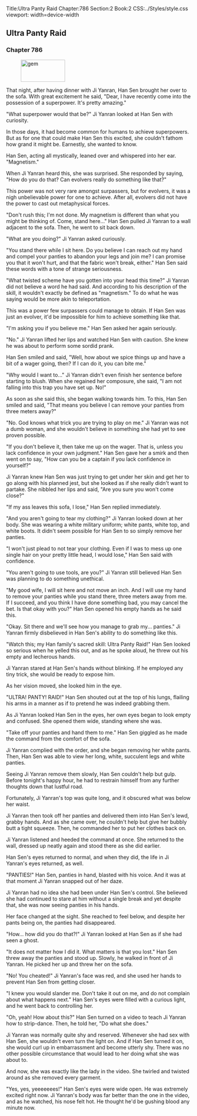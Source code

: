 Title:Ultra Panty Raid 
Chapter:786 
Section:2 
Book:2 
CSS:../Styles/style.css 
viewport: width=device-width
  
## Ultra Panty Raid
### Chapter 786
  
<figure>
	<img src="../Images/gem.gif" alt="gem" id="gem" width="120" height="60" />
</figure>
  

  
That night, after having dinner with Ji Yanran, Han Sen brought her over to the sofa. With great excitement he said, "Dear, I have recently come into the possession of a superpower. It's pretty amazing."

"What superpower would that be?" Ji Yanran looked at Han Sen with curiosity.

In those days, it had become common for humans to achieve superpowers. But as for one that could make Han Sen this excited, she couldn't fathom how grand it might be. Earnestly, she wanted to know.

Han Sen, acting all mystically, leaned over and whispered into her ear. "Magnetism."

When Ji Yanran heard this, she was surprised. She responded by saying, "How do you do that? Can evolvers really do something like that?"

This power was not very rare amongst surpassers, but for evolvers, it was a nigh unbelievable power for one to achieve. After all, evolvers did not have the power to cast out metaphysical forces.

"Don't rush this; I'm not done. My magnetism is different than what you might be thinking of. Come, stand here..." Han Sen pulled Ji Yanran to a wall adjacent to the sofa. Then, he went to sit back down.

"What are you doing?" Ji Yanran asked curiously.

"You stand there while I sit here. Do you believe I can reach out my hand and compel your panties to abandon your legs and join me? I can promise you that it won't hurt, and that the fabric won't break, either." Han Sen said these words with a tone of strange seriousness.

"What twisted scheme have you gotten into your head this time?" Ji Yanran did not believe a word he had said. And according to his description of the skill, it wouldn't exactly be defined as "magnetism." To do what he was saying would be more akin to teleportation.

This was a power few surpassers could manage to obtain. If Han Sen was just an evolver, it'd be impossible for him to achieve something like that.

"I'm asking you if you believe me." Han Sen asked her again seriously.

"No." Ji Yanran lifted her lips and watched Han Sen with caution. She knew he was about to perform some sordid prank.

Han Sen smiled and said, "Well, how about we spice things up and have a bit of a wager going, then? If I can do it, you can bite me."

"Why would I want to..." Ji Yanran didn't even finish her sentence before starting to blush. When she regained her composure, she said, "I am not falling into this trap you have set up. No!"

As soon as she said this, she began walking towards him. To this, Han Sen smiled and said, "That means you believe I can remove your panties from three meters away?"

"No. God knows what trick you are trying to play on me." Ji Yanran was not a dumb woman, and she wouldn't believe in something she had yet to see proven possible.

"If you don't believe it, then take me up on the wager. That is, unless you lack confidence in your own judgment." Han Sen gave her a smirk and then went on to say, "How can you be a captain if you lack confidence in yourself?"

Ji Yanran knew Han Sen was just trying to get under her skin and get her to go along with his planned jest, but she looked as if she really didn't want to partake. She nibbled her lips and said, "Are you sure you won't come close?"

"If my ass leaves this sofa, I lose," Han Sen replied immediately.

"And you aren't going to tear my clothing?" Ji Yanran looked down at her body. She was wearing a white military uniform; white pants, white top, and white boots. It didn't seem possible for Han Sen to so simply remove her panties.

"I won't just plead to not tear your clothing. Even if I was to mess up one single hair on your pretty little head, I would lose," Han Sen said with confidence.

"You aren't going to use tools, are you?" Ji Yanran still believed Han Sen was planning to do something unethical.

"My good wife, I will sit here and not move an inch. And I will use my hand to remove your panties while you stand there, three meters away from me. If I succeed, and you think I have done something bad, you may cancel the bet. Is that okay with you?" Han Sen opened his empty hands as he said this.

"Okay. Sit there and we'll see how you manage to grab my... panties." Ji Yanran firmly disbelieved in Han Sen's ability to do something like this.

"Watch this; my Han family's sacred skill: Ultra Panty Raid!" Han Sen looked so serious when he yelled this out, and as he spoke aloud, he threw out his empty and lecherous hands.

Ji Yanran stared at Han Sen's hands without blinking. If he employed any tiny trick, she would be ready to expose him.

As her vision moved, she looked him in the eye.

"ULTRA! PANTY! RAID!" Han Sen shouted out at the top of his lungs, flailing his arms in a manner as if to pretend he was indeed grabbing them.

As Ji Yanran looked Han Sen in the eyes, her own eyes began to look empty and confused. She opened them wide, standing where she was.

"Take off your panties and hand them to me." Han Sen giggled as he made the command from the comfort of the sofa.

Ji Yanran complied with the order, and she began removing her white pants. Then, Han Sen was able to view her long, white, succulent legs and white panties.

Seeing Ji Yanran remove them slowly, Han Sen couldn't help but gulp. Before tonight's happy hour, he had to restrain himself from any further thoughts down that lustful road.

Fortunately, Ji Yanran's top was quite long, and it obscured what was below her waist.

Ji Yanran then took off her panties and delivered them into Han Sen's lewd, grabby hands. And as she came over, he couldn't help but give her bubbly butt a tight squeeze. Then, he commanded her to put her clothes back on.

Ji Yanran listened and heeded the command at once. She returned to the wall, dressed up neatly again and stood there as she did earlier.

Han Sen's eyes returned to normal, and when they did, the life in Ji Yanran's eyes returned, as well.

"PANTIES!" Han Sen, panties in hand, blasted with his voice. And it was at that moment Ji Yanran snapped out of her daze.

Ji Yanran had no idea she had been under Han Sen's control. She believed she had continued to stare at him without a single break and yet despite that, she was now seeing panties in his hands.

Her face changed at the sight. She reached to feel below, and despite her pants being on, the panties had disappeared.

"How... how did you do that?!" Ji Yanran looked at Han Sen as if she had seen a ghost.

"It does not matter how I did it. What matters is that you lost." Han Sen threw away the panties and stood up. Slowly, he walked in front of Ji Yanran. He picked her up and threw her on the sofa.

"No! You cheated!" Ji Yanran's face was red, and she used her hands to prevent Han Sen from getting closer.

"I knew you would slander me. Don't take it out on me, and do not complain about what happens next." Han Sen's eyes were filled with a curious light, and he went back to controlling her.

"Oh, yeah! How about this?" Han Sen turned on a video to teach Ji Yanran how to strip-dance. Then, he told her, "Do what she does."

Ji Yanran was normally quite shy and reserved. Whenever she had sex with Han Sen, she wouldn't even turn the light on. And if Han Sen turned it on, she would curl up in embarrassment and become utterly shy. There was no other possible circumstance that would lead to her doing what she was about to.

And now, she was exactly like the lady in the video. She twirled and twisted around as she removed every garment.

"Yes, yes, yeeeeeees!" Han Sen's eyes were wide open. He was extremely excited right now. Ji Yanran's body was far better than the one in the video, and as he watched, his nose felt hot. He thought he'd be gushing blood any minute now.